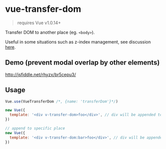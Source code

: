 # vue-transfer-dom
> requires Vue v1.0.14+

Transfer DOM to another place (eg. `<body>`).

Useful in some situations such as z-index management, see discussion [here](https://github.com/vuejs/vue/issues/2130).


## Demo (prevent modal overlap by other elements)
http://jsfiddle.net/rhyzx/br5cepu3/


## Usage

```js
Vue.use(VueTransferDom /*, {name: 'transferDom'}*/)

new Vue({
  template: '<div v-transfer-dom>foo</div>', // div will be appended to body(default)
})

// append to specific place
new Vue({
  template: '<div v-transfer-dom:bar>foo</div>', // div will be appended to #bar(document.getElementById)
})
```
